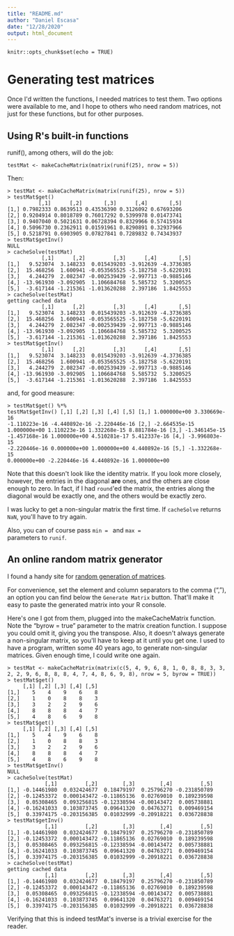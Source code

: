 ```yaml
---
title: "README.md"
author: "Daniel Escasa"
date: "12/28/2020"
output: html_document
---
```


```{r setup, include=FALSE}
knitr::opts_chunk$set(echo = TRUE)
```

# Generating test matrices

Once I'd written the functions, I needed matrices to test them. Two options were available to me, and I hope to others who need random matrices, not just for these functions, but for other purposes.

## Using R's built-in functions
runif(), among others, will do the job:

<pre><code>testMat <- makeCacheMatrix(matrix(runif(25), nrow = 5))</code></pre>

Then:
<pre><code>> testMat <- makeCacheMatrix(matrix(runif(25), nrow = 5))
> testMat$get()
          [,1]      [,2]       [,3]      [,4]       [,5]
[1,] 0.7982333 0.8639513 0.43536390 0.3126092 0.67693206
[2,] 0.9204914 0.8018789 0.76017292 0.5399978 0.01473741
[3,] 0.9407040 0.5021631 0.06728394 0.8329966 0.57415934
[4,] 0.5096730 0.2362911 0.01591961 0.8290891 0.32937966
[5,] 0.5218791 0.6903905 0.07827841 0.7289832 0.74343937
> testMat$getInv()
NULL
> cacheSolve(testMat)
           [,1]      [,2]         [,3]      [,4]       [,5]
[1,]   9.523074  3.148233  0.015439203 -3.912639 -4.3736385
[2,]  15.468256  1.600941 -0.053565525 -5.182758 -5.6220191
[3,]   4.244279  2.082347 -0.002539439 -2.997713 -0.9885146
[4,] -13.961930 -3.092905  1.106684768  5.585732  5.3200525
[5,]  -3.617144 -1.215361 -1.013620288  2.397186  1.8425553
> cacheSolve(testMat)
getting cached data
           [,1]      [,2]         [,3]      [,4]       [,5]
[1,]   9.523074  3.148233  0.015439203 -3.912639 -4.3736385
[2,]  15.468256  1.600941 -0.053565525 -5.182758 -5.6220191
[3,]   4.244279  2.082347 -0.002539439 -2.997713 -0.9885146
[4,] -13.961930 -3.092905  1.106684768  5.585732  5.3200525
[5,]  -3.617144 -1.215361 -1.013620288  2.397186  1.8425553
> testMat$getInv()
           [,1]      [,2]         [,3]      [,4]       [,5]
[1,]   9.523074  3.148233  0.015439203 -3.912639 -4.3736385
[2,]  15.468256  1.600941 -0.053565525 -5.182758 -5.6220191
[3,]   4.244279  2.082347 -0.002539439 -2.997713 -0.9885146
[4,] -13.961930 -3.092905  1.106684768  5.585732  5.3200525
[5,]  -3.617144 -1.215361 -1.013620288  2.397186  1.8425553</code></pre>
and, for good measure:<code><pre>> testMat$get() %*% testMat\$getInv()
              [,1]          [,2]          [,3]          [,4]          [,5]
[1,]  1.000000e+00  3.330669e-16 -1.110223e-16 -4.440892e-16 -2.220446e-16
[2,] -2.664535e-15  1.000000e+00  1.110223e-16  1.332268e-15  8.881784e-16
[3,] -1.346145e-15 -1.457168e-16  1.000000e+00  4.510281e-17  5.412337e-16
[4,] -3.996803e-15 -2.220446e-16  0.000000e+00  1.000000e+00  4.440892e-16
[5,] -1.332268e-15  0.000000e+00 -2.220446e-16  4.440892e-16  1.000000e+00</code></pre>
Note that this doesn't look like the identity matrix. If you look more closely, however, the entries in the diagonal <strong>are</strong> ones, and the others are close enough to zero. In fact, if I had <code>round</code>'ed the matrix, the entries along the diagonal would be exactly one, and the others would be exactly zero.

I was lucky to get a non-singular matrix the first time. If <code>cacheSolve</code> returns <code>NaN</code>, you'll have to try again.

Also, you can of course pass <code>min = </code> and <code>max = </code> parameters to <code>runif</code>.

## An online random matrix generator
I found a handy site for [random generation of matrices](https://onlinemathtools.com/generate-random-matrix). 

For convenience, set the element and column separators to the comma (“,”), an option you can find below the <code>Generate Matrix</code> button. That'll make it easy to paste the generated matrix into your R console.

Here's one I got from them, plugged into the makeCacheMatrix function. Note the “byrow = true” parameter to the matrix creation function. I suppose you could omit it, giving you the transpose. Also, it doesn't always generate a non-singular matrix, so you'll have to keep at it until you get one. I used to have a program, written some 40 years ago, to generate non-singular matrices. Given enough time, I could write one again.

<pre><code>> testMat <- makeCacheMatrix(matrix(c(5, 4, 9, 6, 8, 1, 0, 8, 8, 3, 3, 2, 2, 9, 6, 8, 8, 8, 4, 7, 4, 8, 6, 9, 8), nrow = 5, byrow = TRUE))
> testMat$get()
     [,1] [,2] [,3] [,4] [,5]
[1,]    5    4    9    6    8
[2,]    1    0    8    8    3
[3,]    3    2    2    9    6
[4,]    8    8    8    4    7
[5,]    4    8    6    9    8
> testMat$get()
     [,1] [,2] [,3] [,4] [,5]
[1,]    5    4    9    6    8
[2,]    1    0    8    8    3
[3,]    3    2    2    9    6
[4,]    8    8    8    4    7
[5,]    4    8    6    9    8
> testMat$getInv()
NULL
> cacheSolve(testMat)
            [,1]         [,2]        [,3]        [,4]         [,5]
[1,] -0.14461980  0.032424677  0.18479197  0.25796270 -0.231850789
[2,] -0.12453372  0.000143472 -0.11865136  0.02769010  0.189239598
[3,]  0.05308465  0.093256815 -0.12338594 -0.00143472  0.005738881
[4,] -0.16241033  0.103873745  0.09641320  0.04763271  0.009469154
[5,]  0.33974175 -0.203156385  0.01032999 -0.20918221  0.036728838
> testMat$getInv()
            [,1]         [,2]        [,3]        [,4]         [,5]
[1,] -0.14461980  0.032424677  0.18479197  0.25796270 -0.231850789
[2,] -0.12453372  0.000143472 -0.11865136  0.02769010  0.189239598
[3,]  0.05308465  0.093256815 -0.12338594 -0.00143472  0.005738881
[4,] -0.16241033  0.103873745  0.09641320  0.04763271  0.009469154
[5,]  0.33974175 -0.203156385  0.01032999 -0.20918221  0.036728838
> cacheSolve(testMat)
getting cached data
            [,1]         [,2]        [,3]        [,4]         [,5]
[1,] -0.14461980  0.032424677  0.18479197  0.25796270 -0.231850789
[2,] -0.12453372  0.000143472 -0.11865136  0.02769010  0.189239598
[3,]  0.05308465  0.093256815 -0.12338594 -0.00143472  0.005738881
[4,] -0.16241033  0.103873745  0.09641320  0.04763271  0.009469154
[5,]  0.33974175 -0.203156385  0.01032999 -0.20918221  0.036728838
</code></pre>
Verifying that this is indeed testMat's inverse is a trivial exercise for the reader.
